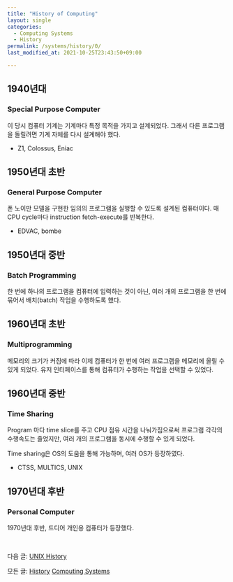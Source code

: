 ```yaml
---
title: "History of Computing"
layout: single
categories:
  - Computing Systems
  - History
permalink: /systems/history/0/
last_modified_at: 2021-10-25T23:43:50+09:00

---
```


## 1940년대

### Special Purpose Computer

이 당시 컴퓨터 기계는 기계마다 특정 목적을 가지고 설계되었다.
그래서 다른 프로그램을 돌릴려면 기계 자체를 다시 설계해야 했다.

- Z1, Colossus, Eniac

## 1950년대 초반

### General Purpose Computer

폰 노이만 모델을 구현한 임의의 프로그램을 실행할 수 있도록 설계된 컴퓨터이다.
매 CPU cycle마다 instruction fetch-execute를 반복한다.

- EDVAC, bombe

## 1950년대 중반

### Batch Programming

한 번에 하나의 프로그램을 컴퓨터에 입력하는 것이 아닌,
여러 개의 프로그램을 한 번에 묶어서 배치(batch) 작업을 수행하도록 했다.

## 1960년대 초반

### Multiprogramming

메모리의 크기가 커짐에 따라 이제 컴퓨터가 한 번에 여러 프로그램을 메모리에 올릴 수 있게 되었다.
유저 인터페이스를 통해 컴퓨터가 수행하는 작업을 선택할 수 있었다.

## 1960년대 중반

### Time Sharing

Program 마다 time slice를 주고 CPU 점유 시간을 나눠가짐으로써 프로그램 각각의 수행속도는 줄었지만,
여러 개의 프로그램을 동시에 수행할 수 있게 되었다.

Time sharing은 OS의 도움을 통해 가능하며, 여러 OS가 등장하였다.

- CTSS, MULTICS, UNIX

## 1970년대 후반

### Personal Computer

1970년대 후반, 드디어 개인용 컴퓨터가 등장했다.

<br>

다음 글: [UNIX History](/systems/history/1/)

모든 글: [History](/systems/history/) [Computing Systems](/systems/)

